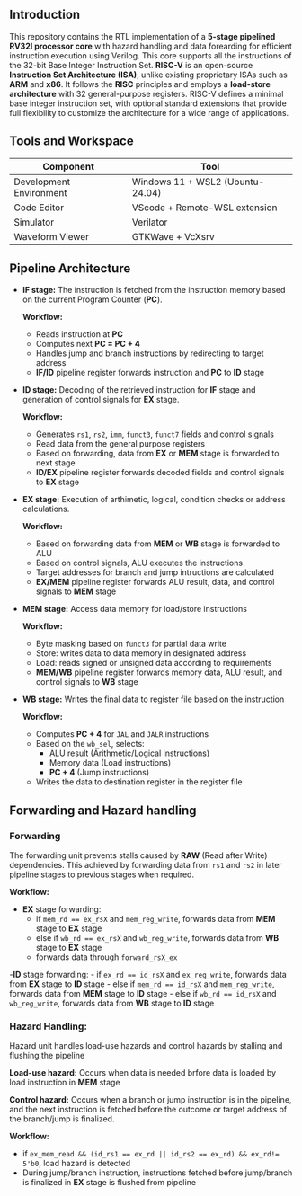 ## Introduction
This repository contains the RTL implementation of a **5-stage pipelined RV32I processor core** with hazard handling and data forearding for efficient instruction execution using Verilog. This core supports all the instructions of the 32-bit Base Integer Instruction Set. **RISC-V** is an open-source **Instruction Set Architecture (ISA)**, unlike existing proprietary ISAs such as **ARM** and **x86**. It follows the **RISC** principles and employs a **load-store architecture** with 32 general-purpose registers. RISC-V defines a minimal base integer instruction set, with optional standard extensions that provide full flexibility to customize the architecture for a wide range of applications.

## Tools and Workspace
|Component|Tool|
| --- | --- |
|Development Environment| Windows 11 + WSL2 (Ubuntu-24.04)|
|Code Editor| VScode + Remote-WSL extension|
|Simulator | Verilator| 
|Waveform Viewer| GTKWave + VcXsrv|

## Pipeline Architecture
- **IF stage:**
       The instruction is fetched from the instruction memory based on the current Program Counter (**PC**).
  
    **Workflow:**
   - Reads instruction at **PC**
   - Computes next **PC = PC + 4** 
   - Handles jump and branch instructions by redirecting to target address
   - **IF/ID** pipeline register forwards instruction and **PC** to **ID** stage
     
- **ID stage:**
      Decoding of the retrieved instruction for **IF** stage and generation of control signals for **EX** stage.
  
  **Workflow:**
  - Generates `rs1`, `rs2`, `imm`, `funct3`, `funct7` fields and control signals
  - Read data from the general purpose registers
  - Based on forwarding, data from **EX** or **MEM** stage is forwarded to next stage
  - **ID/EX** pipeline register forwards decoded fields and control signals to **EX** stage
    
- **EX stage:**
      Execution of arthimetic, logical, condition checks or address calculations.

  **Workflow:**
  - Based on forwarding data from **MEM** or **WB** stage is forwarded to ALU
  - Based on control signals, ALU executes the instructions
  - Target addresses for branch and jump intructions are calculated
  - **EX/MEM** pipeline register forwards ALU result, data, and control signals to **MEM** stage

- **MEM stage:**
       Access data memory for load/store instructions

  **Workflow:**
  - Byte masking based on `funct3` for partial data write
  - Store: writes data to data memory in designated address
  - Load: reads signed or unsigned data according to requirements
  - **MEM/WB** pipeline register forwards memory data, ALU result, and control signals to **WB** stage
- **WB stage:**
       Writes the final data to register file based on the instruction

  **Workflow:**
  - Computes **PC + 4** for `JAL` and `JALR` instructions
  - Based on the `wb_sel`, selects:
    - ALU result (Arithmetic/Logical instructions)
    - Memory data (Load instructions)
    - **PC + 4**  (Jump instructions)
  - Writes the data to destination register in the register file

## Forwarding and Hazard handling
  ### Forwarding
  
The forwarding unit prevents stalls caused by **RAW** (Read after Write) dependencies. This achieved by forwarding data from `rs1` and `rs2` in later pipeline stages to previous stages when required.
       
 **Workflow:**
- **EX** stage forwarding:
  - if `mem_rd == ex_rsX` and `mem_reg_write`, forwards data from **MEM** stage to **EX** stage
  - else if `wb_rd == ex_rsX` and `wb_reg_write`, forwards data from **WB** stage to **EX** stage
  - forwards data through `forward_rsX_ex`
    
-**ID** stage forwarding:
    - if `ex_rd == id_rsX` and `ex_reg_write`, forwards data from **EX** stage to **ID** stage
    - else if `mem_rd == id_rsX` and `mem_reg_write`, forwards data from **MEM** stage to **ID** stage
    - else if `wb_rd == id_rsX` and `wb_reg_write`, forwards data from **WB** stage to **ID** stage
               
 ### Hazard Handling:
 
 Hazard unit handles load-use hazards and control hazards by stalling and flushing the pipeline
 
**Load-use hazard:** Occurs when data is needed brfore data is loaded by load instruction in **MEM** stage

**Control hazard:** Occurs when a branch or jump instruction is in the pipeline, and the next instruction is fetched before the outcome or target address of the branch/jump is finalized.

 **Workflow:**
- if `ex_mem_read && (id_rs1 == ex_rd || id_rs2 == ex_rd) && ex_rd!= 5'b0`, load hazard is detected
- During jump/branch instruction, instructions fetched before jump/branch is finalized in **EX** stage is flushed from pipeline
   

